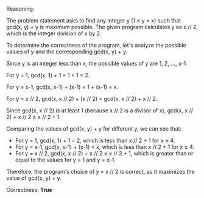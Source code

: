 Reasoning:

The problem statement asks to find any integer y (1 ≤ y < x) such that gcd(x, y) + y is maximum possible. The given program calculates y as x // 2, which is the integer division of x by 2.

To determine the correctness of the program, let's analyze the possible values of y and the corresponding gcd(x, y) + y.

Since y is an integer less than x, the possible values of y are 1, 2, ..., x-1.

For y = 1, gcd(x, 1) + 1 = 1 + 1 = 2.

For y = x-1, gcd(x, x-1) + (x-1) = 1 + (x-1) = x.

For y = x // 2, gcd(x, x // 2) + (x // 2) = gcd(x, x // 2) + x // 2.

Since gcd(x, x // 2) is at least 1 (because x // 2 is a divisor of x), gcd(x, x // 2) + x // 2 ≥ x // 2 + 1.

Comparing the values of gcd(x, y) + y for different y, we can see that:

* For y = 1, gcd(x, 1) + 1 = 2, which is less than x // 2 + 1 for x ≥ 4.
* For y = x-1, gcd(x, x-1) + (x-1) = x, which is less than x // 2 + 1 for x ≥ 4.
* For y = x // 2, gcd(x, x // 2) + x // 2 ≥ x // 2 + 1, which is greater than or equal to the values for y = 1 and y = x-1.

Therefore, the program's choice of y = x // 2 is correct, as it maximizes the value of gcd(x, y) + y.

Correctness: **True**